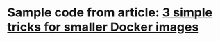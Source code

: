 # Sample code from article: [3 simple tricks for smaller Docker images](https://learnk8s.io/blog/smaller-docker-images)
